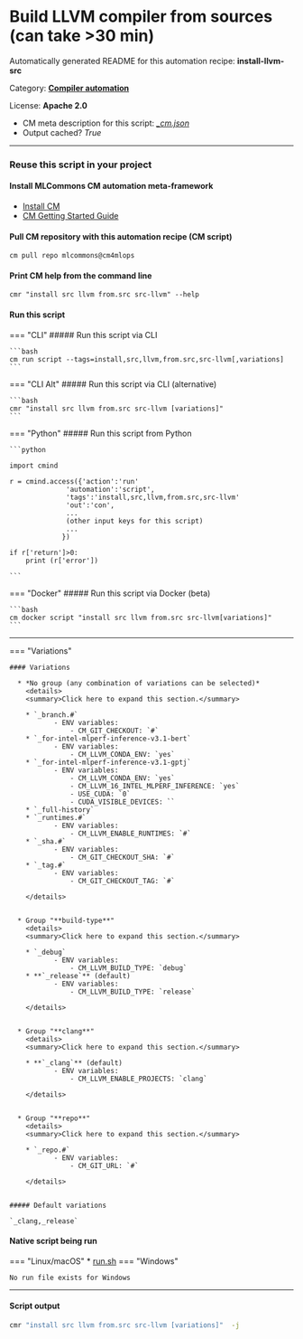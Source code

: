 # Build LLVM compiler from sources (can take >30 min)
Automatically generated README for this automation recipe: **install-llvm-src**

Category: **[Compiler automation](..)**

License: **Apache 2.0**


* CM meta description for this script: *[_cm.json](https://github.com/mlcommons/cm4mlops/tree/main/script/install-llvm-src/_cm.json)*
* Output cached? *True*

---
### Reuse this script in your project

#### Install MLCommons CM automation meta-framework

* [Install CM](https://docs.mlcommons.org/ck/install)
* [CM Getting Started Guide](https://docs.mlcommons.org/ck/getting-started/)

#### Pull CM repository with this automation recipe (CM script)

```cm pull repo mlcommons@cm4mlops```

#### Print CM help from the command line

````cmr "install src llvm from.src src-llvm" --help````

#### Run this script

=== "CLI"
    ##### Run this script via CLI

    ```bash
    cm run script --tags=install,src,llvm,from.src,src-llvm[,variations] 
    ```
=== "CLI Alt"
    ##### Run this script via CLI (alternative)


    ```bash
    cmr "install src llvm from.src src-llvm [variations]" 
    ```

=== "Python"
    ##### Run this script from Python


    ```python

    import cmind

    r = cmind.access({'action':'run'
                  'automation':'script',
                  'tags':'install,src,llvm,from.src,src-llvm'
                  'out':'con',
                  ...
                  (other input keys for this script)
                  ...
                 })

    if r['return']>0:
        print (r['error'])

    ```


=== "Docker"
    ##### Run this script via Docker (beta)

    ```bash
    cm docker script "install src llvm from.src src-llvm[variations]" 
    ```
___

=== "Variations"


    #### Variations

      * *No group (any combination of variations can be selected)*
        <details>
        <summary>Click here to expand this section.</summary>

        * `_branch.#`
               - ENV variables:
                   - CM_GIT_CHECKOUT: `#`
        * `_for-intel-mlperf-inference-v3.1-bert`
               - ENV variables:
                   - CM_LLVM_CONDA_ENV: `yes`
        * `_for-intel-mlperf-inference-v3.1-gptj`
               - ENV variables:
                   - CM_LLVM_CONDA_ENV: `yes`
                   - CM_LLVM_16_INTEL_MLPERF_INFERENCE: `yes`
                   - USE_CUDA: `0`
                   - CUDA_VISIBLE_DEVICES: ``
        * `_full-history`
        * `_runtimes.#`
               - ENV variables:
                   - CM_LLVM_ENABLE_RUNTIMES: `#`
        * `_sha.#`
               - ENV variables:
                   - CM_GIT_CHECKOUT_SHA: `#`
        * `_tag.#`
               - ENV variables:
                   - CM_GIT_CHECKOUT_TAG: `#`

        </details>


      * Group "**build-type**"
        <details>
        <summary>Click here to expand this section.</summary>

        * `_debug`
               - ENV variables:
                   - CM_LLVM_BUILD_TYPE: `debug`
        * **`_release`** (default)
               - ENV variables:
                   - CM_LLVM_BUILD_TYPE: `release`

        </details>


      * Group "**clang**"
        <details>
        <summary>Click here to expand this section.</summary>

        * **`_clang`** (default)
               - ENV variables:
                   - CM_LLVM_ENABLE_PROJECTS: `clang`

        </details>


      * Group "**repo**"
        <details>
        <summary>Click here to expand this section.</summary>

        * `_repo.#`
               - ENV variables:
                   - CM_GIT_URL: `#`

        </details>


    ##### Default variations

    `_clang,_release`

#### Native script being run
=== "Linux/macOS"
     * [run.sh](https://github.com/mlcommons/cm4mlops/tree/main/script/install-llvm-src/run.sh)
=== "Windows"

    No run file exists for Windows
___
#### Script output
```bash
cmr "install src llvm from.src src-llvm [variations]"  -j
```